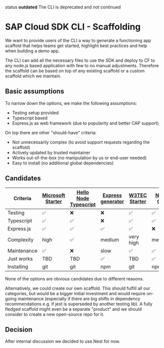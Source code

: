 status **outdated** The CLI is deprecated and not continued


# SAP Cloud SDK CLI - Scaffolding

We want to provide users of the CLI a way to generate a functioning app scaffold that helps teams get started, highlight best practices and help when building a demo app.

The CLI can add all the necessary files to use the SDK and deploy to CF to any node.js based application with few to no manual adjustments.
Therefore the scaffold can be based on top of any existing scaffold or a custom scaffold which we maintain.

## Basic assumptions

To narrow down the options, we make the following assumptions:

- Testing setup provided
- Typescript based
- Express.js as web framework (due to popularity and better CAP support)

On top there are other "should-have" criteria:

- Not unnecessarily complex (to avoid support requests regarding the scaffold)
- Actively updated by trusted maintainer
- Works out-of-the-box (no manipulation by us or end-user needed)
- Easy to install (no additional global dependencies)

## Candidates

| Criteria    | [Microsoft Starter](https://github.com/microsoft/TypeScript-Node-Starter) | [Hello Node Typescript](https://github.com/larkintuckerllc/hello-nodejs-typescript) | [Express generator](https://github.com/expressjs/generator) | [W3TEC Starter](https://github.com/w3tecch/express-typescript-boilerplate) | [Nest CLI](https://github.com/nestjs/nest-cli) |
| ----------- | ------------------------------------------------------------------------- | ----------------------------------------------------------------------------------- | ----------------------------------------------------------- | -------------------------------------------------------------------------- | ---------------------------------------------- |
| Testing     | ✅                                                                        | ❌                                                                                  | ❌                                                          | ✅                                                                         | ✅                                             |
| Typescript  | ✅                                                                        | ✅                                                                                  | ❌                                                          | ✅                                                                         | ✅                                             |
| Express.js  | ✅                                                                        | ✅                                                                                  | ✅                                                          | ✅                                                                         | ❌                                             |
| Complexity  | high                                                                      | ✅                                                                                  | medium                                                      | very high                                                                  | medium                                         |
| Maintenance | ✅                                                                        | ❌                                                                                  | slow                                                        | ✅                                                                         | ✅                                             |
| Just works  | TBD                                                                       | TBD                                                                                 | ✅                                                          | TBD                                                                        | ✅                                             |
| Installing  | git                                                                       | git                                                                                 | npm                                                         | git                                                                        | npm                                            |

None of the options are obvious candidates due to different reasons.

Alternatively, we could create our own scaffold.
This should fulfill all our categories, but would be a bigger initial investment and would require on-going maintenance (especially if there are big shifts in dependency recommendations e.g. if jest is superseded by another testing lib).
A fully fledged scaffold might even be a separate "product" and we should consider to create a new open-source repo for it.

## Decision

After internal discussion we decided to use Nest for now.
